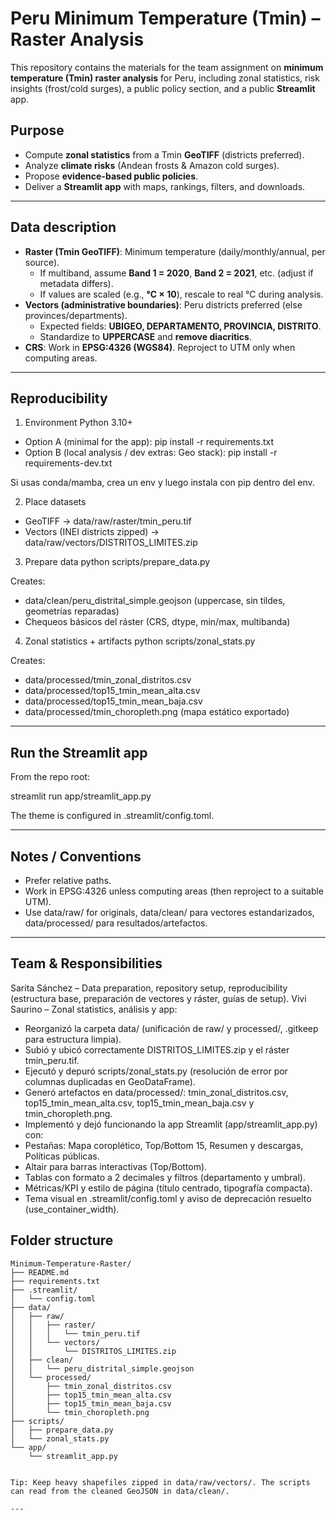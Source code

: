 # Peru Minimum Temperature (Tmin) – Raster Analysis

This repository contains the materials for the team assignment on **minimum temperature (Tmin) raster analysis** for Peru, including zonal statistics, risk insights (frost/cold surges), a public policy section, and a public **Streamlit** app.

## Purpose
- Compute **zonal statistics** from a Tmin **GeoTIFF** (districts preferred).
- Analyze **climate risks** (Andean frosts & Amazon cold surges).
- Propose **evidence-based public policies**.
- Deliver a **Streamlit app** with maps, rankings, filters, and downloads.

---

## Data description
- **Raster (Tmin GeoTIFF)**: Minimum temperature (daily/monthly/annual, per source).
  - If multiband, assume **Band 1 = 2020**, **Band 2 = 2021**, etc. (adjust if metadata differs).
  - If values are scaled (e.g., **°C × 10**), rescale to real °C during analysis.
- **Vectors (administrative boundaries)**: Peru districts preferred (else provinces/departments).
  - Expected fields: **UBIGEO, DEPARTAMENTO, PROVINCIA, DISTRITO**.
  - Standardize to **UPPERCASE** and **remove diacritics**.
- **CRS**: Work in **EPSG:4326 (WGS84)**. Reproject to UTM only when computing areas.

---

## Reproducibility

1) Environment
Python 3.10+
- Option A (minimal for the app): pip install -r requirements.txt
- Option B (local analysis / dev extras: Geo stack): pip install -r requirements-dev.txt


Si usas conda/mamba, crea un env y luego instala con pip dentro del env.

2) Place datasets

- GeoTIFF → data/raw/raster/tmin_peru.tif
- Vectors (INEI districts zipped) → data/raw/vectors/DISTRITOS_LIMITES.zip

3) Prepare data
python scripts/prepare_data.py

Creates:

- data/clean/peru_distrital_simple.geojson (uppercase, sin tildes, geometrías reparadas)
- Chequeos básicos del ráster (CRS, dtype, min/max, multibanda)

4) Zonal statistics + artifacts
python scripts/zonal_stats.py

Creates:

- data/processed/tmin_zonal_distritos.csv
- data/processed/top15_tmin_mean_alta.csv
- data/processed/top15_tmin_mean_baja.csv
- data/processed/tmin_choropleth.png (mapa estático exportado)

---

## Run the Streamlit app

From the repo root:

streamlit run app/streamlit_app.py

The theme is configured in .streamlit/config.toml.

---

## Notes / Conventions

- Prefer relative paths.
- Work in EPSG:4326 unless computing areas (then reproject to a suitable UTM).
- Use data/raw/ for originals, data/clean/ para vectores estandarizados, data/processed/ para resultados/artefactos.

---

## Team & Responsibilities

Sarita Sánchez – Data preparation, repository setup, reproducibility (estructura base, preparación de vectores y ráster, guías de setup).
Vivi Saurino – Zonal statistics, análisis y app:

- Reorganizó la carpeta data/ (unificación de raw/ y processed/, .gitkeep para estructura limpia).
- Subió y ubicó correctamente DISTRITOS_LIMITES.zip y el ráster tmin_peru.tif.
- Ejecutó y depuró scripts/zonal_stats.py (resolución de error por columnas duplicadas en GeoDataFrame).
- Generó artefactos en data/processed/: tmin_zonal_distritos.csv, top15_tmin_mean_alta.csv, top15_tmin_mean_baja.csv y tmin_choropleth.png.
- Implementó y dejó funcionando la app Streamlit (app/streamlit_app.py) con:
- Pestañas: Mapa coroplético, Top/Bottom 15, Resumen y descargas, Políticas públicas.
- Altair para barras interactivas (Top/Bottom).
- Tablas con formato a 2 decimales y filtros (departamento y umbral).
- Métricas/KPI y estilo de página (título centrado, tipografía compacta).
- Tema visual en .streamlit/config.toml y aviso de deprecación resuelto (use_container_width).











## Folder structure
```text
Minimum-Temperature-Raster/
├── README.md
├── requirements.txt
├── .streamlit/
│   └── config.toml
├── data/
│   ├── raw/
│   │   ├── raster/
│   │   │   └── tmin_peru.tif
│   │   └── vectors/
│   │       └── DISTRITOS_LIMITES.zip
│   ├── clean/
│   │   └── peru_distrital_simple.geojson
│   └── processed/
│       ├── tmin_zonal_distritos.csv
│       ├── top15_tmin_mean_alta.csv
│       ├── top15_tmin_mean_baja.csv
│       └── tmin_choropleth.png
├── scripts/
│   ├── prepare_data.py
│   └── zonal_stats.py
└── app/
    └── streamlit_app.py


Tip: Keep heavy shapefiles zipped in data/raw/vectors/. The scripts can read from the cleaned GeoJSON in data/clean/.

---



